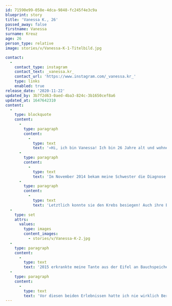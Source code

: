 ```yaml
---
id: 71590e99-058e-4dca-9848-fc245f4e3c9a
blueprint: story
title: 'Vanessa K., 26'
passed_away: false
firstname: Vanessa
surname: Kreuz
age: 26
person_type: relative
image: stories/v/Vanessa-K-1-Titelbild.jpg

contact:
  -
    contact_type: instagram
    contact_text: _vanessa.kr_
    contact_url: 'https://www.instagram.com/_vanessa.kr_'
    type: links
    enabled: true
release_date: '2020-11-22'
updated_by: 3b7f2d63-0aed-4ba3-824c-3b1650cef8a6
updated_at: 1647642310
content:
  -
    type: blockquote
    content:
      -
        type: paragraph
        content:
          -
            type: text
            text: '»Hi, ich bin Vanessa! Ich bin 26 Jahre alt und wohne im schönen Köln. Schon ganz bald darf ich mich ein Gründungsmitglied von Pathly nennen und ich bin sehr froh und stolz darauf bei diesem Projekt mitwirken zu können.'
      -
        type: paragraph
        content:
          -
            type: text
            text: 'Im November 2014 bekam meine Schwester die Diagnose Brustkrebs. Für unsere Familie war diese Diagnose ein ziemlicher Schock, niemand von uns hat auch nur im Entferntesten an so etwas gedacht. Meine Schwester war damals 38 Jahre alt, verheiratet und ihre zwei Kinder waren noch klein. Sie durchlief sechs Chemo-Zyklen, verlor ihr Haar und anschließend ihre Brust. Es war ein harter und langer Weg.'
      -
        type: paragraph
        content:
          -
            type: text
            text: 'Letztlich konnte sie den Krebs besiegen! Auch ihre Brust konnte sie durch eine Eigenfett-Transplantation wieder komplett aufbauen. Wir alle in der Familie sind sehr dankbar, dass sie diesen Kampf überlebt hat!'
  -
    type: set
    attrs:
      values:
        type: images
        content_images:
          - stories/v/Vanessa-K-2.jpg
  -
    type: paragraph
    content:
      -
        type: text
        text: '2015 erkrankte meine Tante aus der Eifel an Bauchspeicheldrüsenkrebs, sie verstarb innerhalb von wenigen Monaten. Es ging alles so unglaublich schnell. Mir wurde in so einem Moment einfach bewusst, wie schnell ein Leben vorbei sein kann. Der Grund, warum mich das Thema Krebs sehr bewegt.'
  -
    type: paragraph
    content:
      -
        type: text
        text: 'Vor diesen beiden Erlebnissen hatte ich nie wirklich Berührungspunkte mit der Erkrankung. Man beschäftigt sich leider erst dann mit solchen Themen, wenn es eigentlich schon zu spät ist. Deswegen finde ich die Idee und die Mission hinter Pathly so toll; deswegen möchte ich das Projekt so gerne unterstützen! Pathly soll über die Erkrankung aufklären und informieren, unterstützen und motivieren. Und nicht nur das, Pathly soll sowohl Angehörigen als auch Erkrankten durch diese schwere Zeit helfen. Pathly soll Hoffnung und Mut machen, sich dem Krebs zu stellen und sich nicht selbst aufzugeben.«'
---
```

